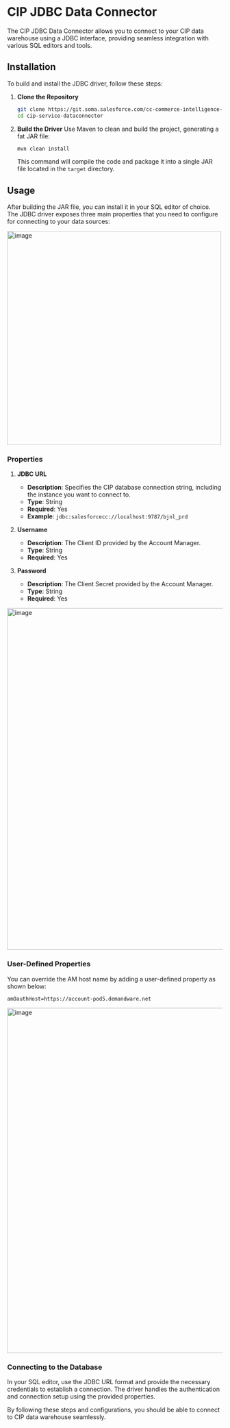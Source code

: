 # CIP JDBC Data Connector

The CIP JDBC Data Connector allows you to connect to your CIP data warehouse using a JDBC interface, providing seamless integration with various SQL editors and tools.

## Installation

To build and install the JDBC driver, follow these steps:

1. **Clone the Repository**
   ```bash
   git clone https://git.soma.salesforce.com/cc-commerce-intelligence-platform/cip-service-dataconnector.git
   cd cip-service-dataconnector
   ```

2. **Build the Driver**
   Use Maven to clean and build the project, generating a fat JAR file:
   ```bash
   mvn clean install
   ```

   This command will compile the code and package it into a single JAR file located in the `target` directory.

## Usage

After building the JAR file, you can install it in your SQL editor of choice. The JDBC driver exposes three main properties that you need to configure for connecting to your data sources:

<img width="500" alt="image" src="https://git.soma.salesforce.com/storage/user/8475/files/c8f6dc51-5610-4d7a-9451-a8a1507ed004">


### Properties

1. **JDBC URL**
   - **Description**: Specifies the CIP database connection string, including the instance you want to connect to.
   - **Type**: String
   - **Required**: Yes
   - **Example**: `jdbc:salesforcecc://localhost:9787/bjnl_prd`

2. **Username**
   - **Description**: The Client ID provided by the Account Manager.
   - **Type**: String
   - **Required**: Yes

3. **Password**
   - **Description**: The Client Secret provided by the Account Manager.
   - **Type**: String
   - **Required**: Yes

<img width="798" alt="image" src="https://git.soma.salesforce.com/storage/user/8475/files/e633e5ca-18fd-44d6-9727-f87b5dd4816e">


### User-Defined Properties

You can override the AM host name by adding a user-defined property as shown below:

```properties
amOauthHost=https://account-pod5.demandware.net
```
<img width="806" alt="image" src="https://git.soma.salesforce.com/storage/user/8475/files/3fe34db4-6b43-4681-bc1b-53f9038280ba">

### Connecting to the Database

In your SQL editor, use the JDBC URL format and provide the necessary credentials to establish a connection. The driver handles the authentication and connection setup using the provided properties.

By following these steps and configurations, you should be able to connect to CIP data warehouse seamlessly.
